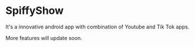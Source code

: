# SpiffyShow

It's a innovative android app with combination of Youtube and Tik Tok apps.

More features will update soon.
